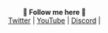 <p align='center'>
  <b>🎨 Follow me here 🎨</b><br>  
  <a href="https://twitter.com/Amar__xi">Twitter</a> |
  <a href="https://www.youtube.com/channel/UCIHPr7xCMkONkkz-_mRi9TA">YouTube</a> |
  <a href="https://discord.gg/TUkW6MTdpD">Discord</a> |
